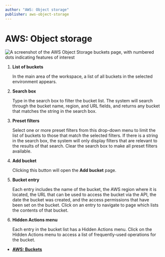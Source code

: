 ```yaml
---
author: "AWS: Object storage"
publisher: aws-object-storage
---
```


# AWS: Object storage

![A screenshot of the AWS Object Storage buckets page, with numbered dots indicating features of interest](aws-objectstorage-bucketlist-numdots-en.png "List of AWS object storage buckets")

1.  **List of buckets**

    In the main area of the workspace, a list of all buckets in the selected environment appears.

2.  **Search box**

    Type in the search box to filter the bucket list. The system will search through the bucket name, region, and URL fields, and returns any bucket that matches the string in the search box.

3.  **Preset filters**

    Select one or more preset filters from this drop-down menu to limit the list of buckets to those that match the selected filters. If there is a string in the search box, the system will only display filters that are relevant to the results of that search. Clear the search box to make all preset filters available.

4.  **Add bucket**

    Clicking this button will open the **Add bucket** page.

5.  **Bucket entry**

    Each entry includes the name of the bucket, the AWS region where it is located, the URL that can be used to access the bucket via the API, the date the bucket was created, and the access permissions that have been set on the bucket. Click on an entry to navigate to page which lists the contents of that bucket.

6.  **Hidden Actions menu**

    Each entry in the bucket list has a Hidden Actions menu. Click on the Hidden Actions menu to access a list of frequently-used operations for the bucket.


-   **[AWS: Buckets](aws-buckets.md)**  


